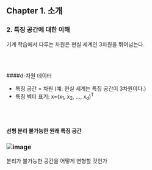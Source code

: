 ## Chapter 1. 소개

### 2. 특징 공간에 대한 이해

기계 학습에서 다루는 차원은 현실 세계인 3차원을 뛰어넘는다.

<br> <br>

####d-차원 데이터

- 특징 공간 = 차원 (예: 현실 세계는 특징 공간이 3차원이다.)
- 특징 벡터 표기: x=(x<sub>1</sub>, x<sub>2</sub>, ..., x<sub>d</sub>)<sup>T</sup>

<br> <br>

#### 선형 분리 불가능한 원래 특징 공간

### ![image](https://user-images.githubusercontent.com/64337152/110457493-09456480-810e-11eb-8eff-3e4d0bd26167.png)

분리가 불가능한 공간을 어떻게 변형할 것인가
